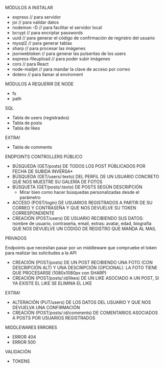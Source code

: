 MÓDULOS A INSTALAR

- express // para servidor
- joi // para validar datos
- nodemon -D // para facilitar el servidor local
- bcrypt // para encriptar passwords
- uuid // para generar el código de confirmación de regristro del usuario
- mysql2 // para generar tablas
- sharp // para procesar las imágenes
- jsonwebtoken // para generar las pulseritas de los users
- express-fileupload // para poder subir imágenes
- cors // para React
- node-mailjet // para mandar la clave de acceso por correo
- dotenv // para llamar al enviroment

MÓDULOS A REQUERIR DE NODE

- fs
- path

SQL

- Tabla de users (registrados)
- Tabla de posts
- Tabla de likes

EXTRA!

- Tabla de comments

ENDPOINTS CONTROLLERS
PÚBLICO

- BÚSQUEDA (GET/posts) DE TODOS LOS POST PÚBLICADOS POR FECHA DE SUBIDA INVERSA*
- BÚSQUEDA (GET/users/:texto) DEL PERFIL DE UN USUARIO CONCRETO QUE NOS MUESTRE SU GALERÍA DE FOTOS
- BÚSQUETA (GET/posts/:texto) DE POSTS SEGÚN DESCRIPCIÓN
    - Mirar bien como hacer búsquedas personalizadas desde el parámetro
- ACCESO (POST/login) DE USUARIOS REGISTRADOS A PARTIR DE SU CORREO Y CONTRASEÑA Y QUE NOS DEVUELVE SU TOKEN CORRESPONDIENTE
- CREACIÓN (POST/users) DE USUARIO RECIBIENDO SUS DATOS: nombre de usuario, contraseña, email, extras: avatar, edad, biografía QUE NOS DEVUELVE UN CÓDIGO DE REGISTRO QUE MANDA AL MAIL

PRIVADOS

Endpoints que necesitan pasar por un middleware que compruebe el token para realizar las solicitudes a la API

- CREACIÓN (POST/posts) DE UN POST RECIBIENDO UNA FOTO (CON DESCRIPCIÓN ALT) Y UNA DESCRIPCIÓN (OPCIONAL). LA FOTO TIENE QUE PROCESARSE (1080x1080px con SHARP)
- CREACIÓN (POST/posts/:id/likes) DE UN LIKE ASOCIADO A UN POST, SI YA EXISTE EL LIKE SE ELIMINA EL LIKE

EXTRA!

- ALTERACIÓN (PUT/users) DE LOS DATOS DEL USUARIO Y QUE NOS DEVUELVA UNA CONFIRMACIÓN
- CREACIÓN (POST/posts/:id/comments) DE COMENTARIOS ASOCIADOS A POSTS POR USUARIOS REGISTRADOS

MIDDLEWARES
ERRORES

- ERROR 404
- ERROR 500

VALIDACIÓN

- TOKENS